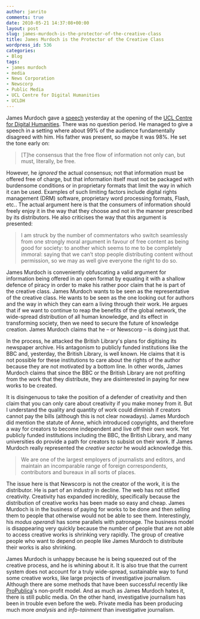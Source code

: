 ```yaml
---
author: janrito
comments: true
date: 2010-05-21 14:37:08+00:00
layout: post
slug: james-murdoch-is-the-protector-of-the-creative-class
title: James Murdoch is the Protector of the Creative Class
wordpress_id: 536
categories:
- Blog
tags:
- james murdoch
- media
- News Corporation
- Newscorp
- Public Media
- UCL Centre for Digital Humanities
- UCLDH
---
```


James Murdoch gave a [speech](http://paidcontent.co.uk/article/419-james-murdoch-lecture-celebrating-copyrights-300th-birthday/) yesterday at the opening of the [UCL Centre for Digital Humanities](http://www.ucl.ac.uk/dh/). There was no question period. He managed to give a speech in a setting where about 99% of the audience fundamentally disagreed with him. His father was present, so maybe it was 98%. He set the tone early on:


<blockquote>[T]he consensus that the free flow of information not only can, but must, literally, be free.</blockquote>


However, he _ignored_ the actual consensus; not that information must be offered free of charge, but that information itself must not be packaged with burdensome conditions or in proprietary formats that limit the way in which it can be used. Examples of such limiting factors include digital rights management (DRM) software, proprietary word processing formats, Flash, etc.. The actual argument here is that the consumers of information should freely enjoy it in the way that they choose and not in the manner prescribed by its distributors. He also criticises the way that this argument is presented:


<blockquote>I am struck by the number of commentators who switch seamlessly from one strongly moral argument in favour of free content as being good for society: to another which seems to me to be completely immoral: saying that we can’t stop people distributing content without permission, so we may as well give everyone the right to do so.</blockquote>


James Murdoch is conveniently obfuscating a valid argument for information being offered in an open format by equating it with a shallow defence of piracy in order to make his rather poor claim that he is part of the creative class. James Murdoch wants to be seen as the representative of the creative class. He wants to be seen as the one looking out for authors and the way in which they can earn a living through their work. He argues that if we want to continue to reap the benefits of the global network, the wide-spread distribution of all human knowledge, and its effect in transforming society, then we need to secure the future of knowledge creation. James Murdoch claims that he – or Newscorp – is doing just that.

In the process, he attacked the British Library's plans for digitising its newspaper archive. His antagonism to publicly funded institutions like the BBC and, yesterday, the British Library, is well known. He claims that it is not possible for these institutions to care about the rights of the author because they are not motivated by a bottom line. In other words, James Murdoch claims that since the BBC or the British Library are not profiting from the work that they distribute, they are disinterested in paying for new works to be created.

It is disingenuous to take the position of a defender of creativity and then claim that you can only care about creativity if you make money from it. But I understand the quality and quantity of work could diminish if creators cannot pay the bills (although this is not clear nowadays). James Murdoch did mention the statute of Anne, which introduced copyrights, and therefore a way for creators to become independent and live off their own work. Yet publicly funded institutions including the BBC, the British Library, and many universities do provide a path for creators to subsist on their work. If James Murdoch really represented the _creative sector_ he would acknowledge this.


<blockquote>We are one of the largest employers of journalists and editors, and maintain an incomparable range of foreign correspondents, contributors and bureaux in all sorts of places.</blockquote>


The issue here is that Newscorp is not the creator of the work, it is the distributor. He is part of an industry in decline. The web has not stifled creativity. Creativity has expanded incredibly, specifically because the distribution of creative works has been made so easy and cheap. James Murdoch is in the business of paying for works to be done and then selling them to people that otherwise would not be able to see them. Interestingly, his _modus operandi_ has some parallels with patronage. The business model is disappearing very quickly because the number of people that are not able to access creative works is shrinking very rapidly. The group of creative people who want to depend on people like James Murdoch to distribute their works is also shrinking.

James Murdoch is unhappy because he is being squeezed out of the creative process, and he is whining about it. It is also true that the current system does not account for a truly wide-spread, sustainable way to fund some creative works, like large projects of investigative journalism. Although there are some methods that have been successful recently like [ProPublica](http://www.propublica.org/)'s non-profit model. And as much as James Murdoch hates it, there is still public media. On the other hand, investigative journalism has been in trouble even before the web. Private media has been producing much more _analysis_ and _info-tainment_ than investigative journalism.
